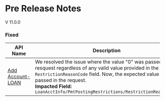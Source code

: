 # Pre Release Notes 
V 11.0.0

<!-- 
type: tab 
titles: Premier
-->

### Fixed

| API Name | Description | Tentative Availability |
| -------- | ----------- | ---------------------- |
| <a href="../api/?type=post&path=/acctservice/acctmgmt/accounts" title="Click to open">Add Account-LOAN</a> | We resolved the issue where the value "0" was passed in the resquest regardless of any valid value provided in the `RestrictionReasonCode` field. Now, the expected value is passed in the request. <br> **Impacted Field:** <br> `LoanAcctInfo/PmtPostingRestrictions/RestrictionReasonCode` | 2024_Q3.1 |

<!-- type: tab-end -->
